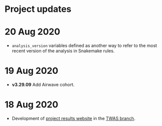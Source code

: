 # Project updates

# 20 Aug 2020

- `analysis_version` variables defined as another way to refer to the most recent version of the analysis in Snakemake rules.

# 19 Aug 2020

- **v3.29.09** Add Airwave cohort.

# 18 Aug 2020

- Development of [project results website](https://psychiatric-genomics-consortium.github.io/mdd-meta/) in the [TWAS branch](https://github.com/psychiatric-genomics-consortium/mdd-meta/tree/twas).
